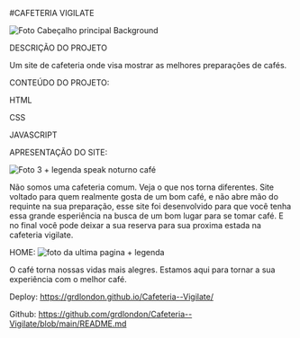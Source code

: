 #CAFETERIA VIGILATE

![Foto Cabeçalho principal Background](https://user-images.githubusercontent.com/119904806/224887950-0293ea89-e942-4874-8a0a-76811d431c13.png)

DESCRIÇÃO DO PROJETO

Um site de cafeteria onde visa mostrar as melhores preparações de cafés.

CONTEÚDO DO PROJETO:

HTML

CSS

JAVASCRIPT 


APRESENTAÇÃO DO SITE:

![Foto 3 + legenda speak noturno café](https://user-images.githubusercontent.com/119904806/224888522-bc769fe5-7c05-45e9-8a59-dd554a4b53da.png)

Não somos uma cafeteria comum. Veja o que nos torna diferentes.
Site voltado para quem realmente gosta de um bom café, e não abre mão do requinte na sua preparação, esse site foi desenvolvido para que você tenha essa grande
esperiência na busca de um bom lugar para se tomar café. E no final você pode deixar a sua reserva para sua proxima estada na cafeteria vigilate.

HOME:
![foto da ultima pagina + legenda](https://user-images.githubusercontent.com/119904806/224888738-ada7a725-57e3-4c59-822b-0c915af2273b.png)

O café torna nossas vidas mais alegres. Estamos aqui para tornar a sua experiência com o melhor café.


Deploy: https://grdlondon.github.io/Cafeteria--Vigilate/
           
Github: https://github.com/grdlondon/Cafeteria--Vigilate/blob/main/README.md
